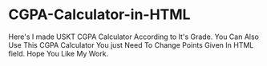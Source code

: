 # CGPA-Calculator-in-HTML
Here's I made USKT CGPA Calculator According to It's Grade. You Can Also Use This CGPA Calculator You just Need To Change Points Given In HTML field. Hope You Like My Work.
